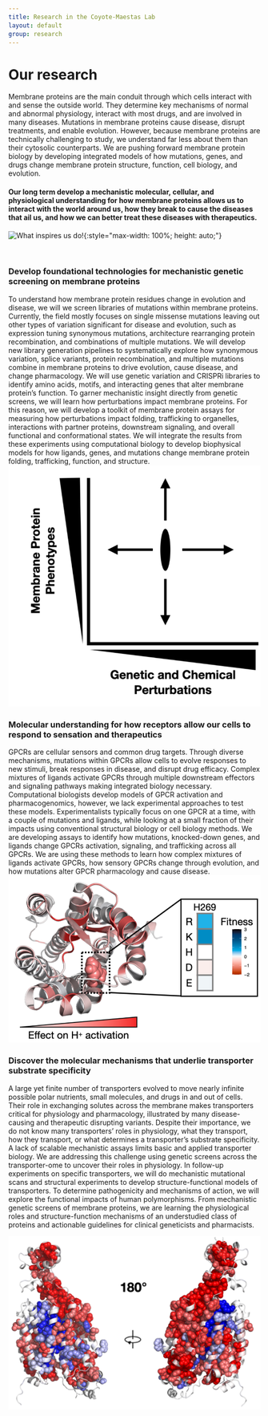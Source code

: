 ```yaml
---
title: Research in the Coyote-Maestas Lab
layout: default
group: research
---
```


<div class="row">

# Our research

Membrane proteins are the main conduit through which cells interact with and sense the outside world. They determine key mechanisms of normal and abnormal physiology, interact with most drugs, and are involved in many diseases. Mutations in membrane proteins cause disease, disrupt treatments, and enable evolution. However, because membrane proteins are technically challenging to study, we understand far less about them than their cytosolic counterparts. We are pushing forward membrane protein biology by developing integrated models of how mutations, genes, and drugs change membrane protein structure, function, cell biology, and evolution.
#### Our long term develop a mechanistic molecular, cellular, and physiological understanding for how membrane proteins allows us to interact with the world around us, how they break to cause the diseases that ail us, and how we can better treat these diseases with therapeutics.
![What inspires us do!](static/img/logo/inspiration.png){:style="max-width: 100%; height: auto;"}

<br>

</div>

<div class="row">


### Develop foundational technologies for mechanistic genetic screening on membrane proteins

<div class="col-md-7 order-md-1">
To understand how membrane protein residues change in evolution and disease, we will we screen libraries of mutations within membrane proteins. Currently, the field mostly focuses on single missense mutations leaving out other types of variation significant for disease and evolution, such as expression tuning synonymous mutations, architecture rearranging protein recombination, and combinations of multiple mutations. We will develop new library generation pipelines to systematically explore how synonymous variation, splice variants, protein recombination, and multiple mutations combine in membrane proteins to drive evolution, cause disease, and change pharmacology. We will use genetic variation and CRISPRi libraries to identify amino acids, motifs, and interacting genes that alter membrane protein’s function. To garner mechanistic insight directly from genetic screens, we will learn how perturbations impact membrane proteins. For this reason, we will develop a toolkit of membrane protein assays for measuring how perturbations impact folding, trafficking to organelles, interactions with partner proteins, downstream signaling, and overall functional and conformational states. We will integrate the results from these experiments using computational biology to develop biophysical models for how ligands, genes, and mutations change membrane protein folding, trafficking, function, and structure.

</div>
<div class="col-md-5 order-md-2 align-self-center">
<img class="img-fluid" src="/static/img/pub/genotype_phenotype.png" alt="genotype phenotype landscape">
<!-- <a href="http://www.ucsf.edu"><img class="inline-block navb-icon" src="/static/img/ucsf_logo_white.svg" alt="University of California, San Francisco (UCSF) logo"></a> -->

</div>
</div>
<div class="row">

### Molecular understanding for how receptors allow our cells to respond to sensation and therapeutics

<div class="col-md-7 order-md-2">
GPCRs are cellular sensors and common drug targets. Through diverse mechanisms, mutations within GPCRs allow cells to evolve responses to new stimuli, break responses in disease, and disrupt drug efficacy. Complex mixtures of ligands activate GPCRs through multiple downstream effectors and signaling pathways making integrated biology necessary. Computational biologists develop models of GPCR activation and pharmacogenomics, however, we lack experimental approaches to test these models.  Experimentalists typically focus on one GPCR at a time, with a couple of mutations and ligands, while looking at a small fraction of their impacts using conventional structural biology or cell biology methods. We are developing assays to identify how mutations, knocked-down genes, and ligands change GPCRs activation, signaling, and trafficking across all GPCRs.  We are using these methods to learn how complex mixtures of ligands activate GPCRs, how sensory GPCRs change through evolution, and how mutations alter GPCR pharmacology and cause disease.

</div>

<div class="col-md-5 order-md-1 align-self-center">
<img class="img-fluid" src="/static/img/pub/gpcr.png" alt="GPCR">
</div>
</div>
<div class="row">

### Discover the molecular mechanisms that underlie transporter substrate specificity

<div class="col-md-7 order-md-1 ">

A large yet finite number of transporters evolved to move nearly infinite possible polar nutrients, small molecules, and drugs in and out of cells. Their role in exchanging solutes across the membrane makes transporters critical for physiology and pharmacology, illustrated by many disease-causing and therapeutic disrupting variants. Despite their importance, we do not know many transporters’ roles in physiology, what they transport, how they transport, or what determines a transporter’s substrate specificity. A lack of scalable mechanistic assays limits basic and applied transporter biology. We are addressing this challenge using genetic screens across the transporter-ome to uncover their roles in physiology. In follow-up experiments on specific transporters, we will do mechanistic mutational scans and structural experiments to develop structure-functional models of transporters. To determine pathogenicity and mechanisms of action, we will explore the functional impacts of human polymorphisms. From mechanistic genetic screens of membrane proteins, we are learning the physiological roles and structure-function mechanisms of an understudied class of proteins and actionable guidelines for clinical geneticists and pharmacists.  
</div>

<div class="col-md-3 order-md-2 align-self-center">

<img class="img-fluid" src="/static/img/pub/transporters.png" alt="transporter_biology">
</div>
</div>
<div class="row">
